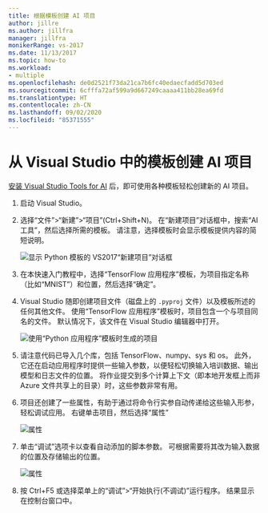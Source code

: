 ```yaml
---
title: 根据模板创建 AI 项目
author: jillre
ms.author: jillfra
manager: jillfra
monikerRange: vs-2017
ms.date: 11/13/2017
ms.topic: how-to
ms.workload:
- multiple
ms.openlocfilehash: de0d2521f73da21ca7b6fc40edaecfadd5d703ed
ms.sourcegitcommit: 6cfffa72af599a9d667249caaaa411bb28ea69fd
ms.translationtype: HT
ms.contentlocale: zh-CN
ms.lasthandoff: 09/02/2020
ms.locfileid: "85371555"
---
```

# <a name="create-an-ai-project-from-a-template-in-visual-studio"></a>从 Visual Studio 中的模板创建 AI 项目

[安装 Visual Studio Tools for AI](installation.md) 后，即可使用各种模板轻松创建新的 AI 项目。

1. 启动 Visual Studio。

2. 选择“文件”>“新建”>“项目”(Ctrl+Shift+N)。  在“新建项目”对话框中，搜索“AI 工具”，然后选择所需的模板。   请注意，选择模板时会显示模板提供内容的简短说明。

    ![显示 Python 模板的 VS2017“新建项目”对话框](media/create-project/new-ai-project.png)

3. 在本快速入门教程中，选择“TensorFlow 应用程序”模板，为项目指定名称（比如“MNIST”）和位置，然后选择“确定”。  

4. Visual Studio 随即创建项目文件（磁盘上的 `.pyproj` 文件）以及模板所述的任何其他文件。 使用“TensorFlow 应用程序”模板时，项目包含一个与项目同名的文件。 默认情况下，该文件在 Visual Studio 编辑器中打开。

    ![使用“Python 应用程序”模板时生成的项目](media/create-project/new-tensorflowapp.png)

5. 请注意代码已导入几个库，包括 TensorFlow、numpy、sys 和 os。 此外，它还在启动应用程序时提供一些输入参数，以便轻松切换输入培训数据、输出模型和日志文件的位置。 将作业提交到多个计算上下文（即本地开发框上而非 Azure 文件共享上的目录）时，这些参数非常有用。

6. 项目还创建了一些属性，有助于通过将命令行实参自动传递给这些输入形参，轻松调试应用。 右键单击项目，然后选择“属性”  

    ![属性](media/create-project/project-properties.png)

7. 单击“调试”选项卡以查看自动添加的脚本参数。  可根据需要将其改为输入数据的位置及存储输出的位置。

    ![属性](media/create-project//project-properties_1.png)

8. 按 Ctrl+F5 或选择菜单上的“调试”>“开始执行(不调试)”运行程序。  结果显示在控制台窗口中。
